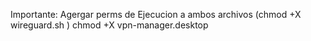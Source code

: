 Importante:
   Agergar perms de Ejecucion a ambos archivos (chmod +X wireguard.sh )
                                                chmod +X vpn-manager.desktop

